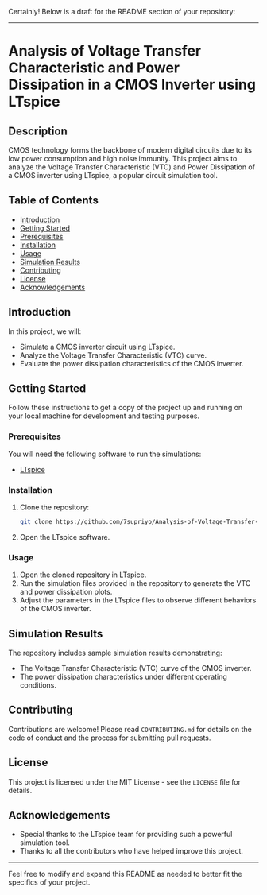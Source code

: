 Certainly! Below is a draft for the README section of your repository:

---

# Analysis of Voltage Transfer Characteristic and Power Dissipation in a CMOS Inverter using LTspice

## Description
CMOS technology forms the backbone of modern digital circuits due to its low power consumption and high noise immunity. This project aims to analyze the Voltage Transfer Characteristic (VTC) and Power Dissipation of a CMOS inverter using LTspice, a popular circuit simulation tool.

## Table of Contents
- [Introduction](#introduction)
- [Getting Started](#getting-started)
- [Prerequisites](#prerequisites)
- [Installation](#installation)
- [Usage](#usage)
- [Simulation Results](#simulation-results)
- [Contributing](#contributing)
- [License](#license)
- [Acknowledgements](#acknowledgements)

## Introduction
In this project, we will:
- Simulate a CMOS inverter circuit using LTspice.
- Analyze the Voltage Transfer Characteristic (VTC) curve.
- Evaluate the power dissipation characteristics of the CMOS inverter.

## Getting Started
Follow these instructions to get a copy of the project up and running on your local machine for development and testing purposes.

### Prerequisites
You will need the following software to run the simulations:
- [LTspice](https://www.analog.com/en/design-center/design-tools-and-calculators/ltspice-simulator.html)

### Installation
1. Clone the repository:
   ```sh
   git clone https://github.com/7supriyo/Analysis-of-Voltage-Transfer-Characteristic-and-Power-Dissipation-in-a-CMOS-Inverter-using-LTspice.git
   ```
2. Open the LTspice software.

### Usage
1. Open the cloned repository in LTspice.
2. Run the simulation files provided in the repository to generate the VTC and power dissipation plots.
3. Adjust the parameters in the LTspice files to observe different behaviors of the CMOS inverter.

## Simulation Results
The repository includes sample simulation results demonstrating:
- The Voltage Transfer Characteristic (VTC) curve of the CMOS inverter.
- The power dissipation characteristics under different operating conditions.

## Contributing
Contributions are welcome! Please read `CONTRIBUTING.md` for details on the code of conduct and the process for submitting pull requests.

## License
This project is licensed under the MIT License - see the `LICENSE` file for details.

## Acknowledgements
- Special thanks to the LTspice team for providing such a powerful simulation tool.
- Thanks to all the contributors who have helped improve this project.

---

Feel free to modify and expand this README as needed to better fit the specifics of your project.
